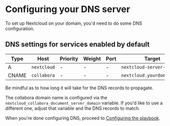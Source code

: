 # Configuring your DNS server

To set up Nextcloud on your domain, you'd need to do some DNS configuration.

## DNS settings for services enabled by default

| Type  | Host        | Priority | Weight | Port | Target                     |
|-------|-------------|----------|--------|------|----------------------------|
| A     | `nextcloud` | -        | -      | -    | `nextcloud-server-IP`      |
| CNAME | `collabora` | -        | -      | -    | `nextcloud.yourdomain.org` |

Be mindful as to how long it will take for the DNS records to propagate.

The collabora domain name is configured via the `nextcloud_collabora_document_server_domain` variable. If you'd like to use a different one, adjust that variable and the DNS records to match.

When you're done configuring DNS, proceed to [Configuring the playbook](configuring-playbook.md).
